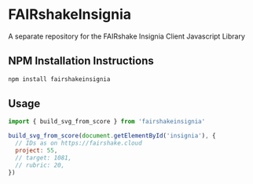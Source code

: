 # FAIRshakeInsignia
A separate repository for the FAIRshake Insignia Client Javascript Library

## NPM Installation Instructions
```bash
npm install fairshakeinsignia
```

## Usage
```js
import { build_svg_from_score } from 'fairshakeinsignia'

build_svg_from_score(document.getElementById('insignia'), {
  // IDs as on https://fairshake.cloud
  project: 55,
  // target: 1081,
  // rubric: 20,
})
```
